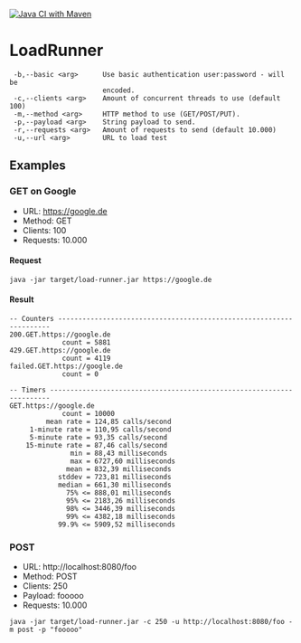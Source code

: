 
[![Java CI with Maven](https://github.com/sterlp/load-runner/actions/workflows/maven.yml/badge.svg)](https://github.com/sterlp/load-runner/actions/workflows/maven.yml)

# LoadRunner
```
 -b,--basic <arg>      Use basic authentication user:password - will be
                       encoded.
 -c,--clients <arg>    Amount of concurrent threads to use (default 100)
 -m,--method <arg>     HTTP method to use (GET/POST/PUT).
 -p,--payload <arg>    String payload to send.
 -r,--requests <arg>   Amount of requests to send (default 10.000)
 -u,--url <arg>        URL to load test
```

## Examples

### GET on Google

- URL: https://google.de
- Method: GET
- Clients: 100
- Requests: 10.000

#### Request

`java -jar target/load-runner.jar https://google.de`


#### Result
```
-- Counters --------------------------------------------------------------------
200.GET.https://google.de
             count = 5881
429.GET.https://google.de
             count = 4119
failed.GET.https://google.de
             count = 0

-- Timers ----------------------------------------------------------------------
GET.https://google.de
             count = 10000
         mean rate = 124,85 calls/second
     1-minute rate = 110,95 calls/second
     5-minute rate = 93,35 calls/second
    15-minute rate = 87,46 calls/second
               min = 88,43 milliseconds
               max = 6727,60 milliseconds
              mean = 832,39 milliseconds
            stddev = 723,81 milliseconds
            median = 661,30 milliseconds
              75% <= 888,01 milliseconds
              95% <= 2183,26 milliseconds
              98% <= 3446,39 milliseconds
              99% <= 4382,18 milliseconds
            99.9% <= 5909,52 milliseconds

```

### POST

- URL: http://localhost:8080/foo
- Method: POST
- Clients: 250
- Payload: fooooo
- Requests: 10.000

`java -jar target/load-runner.jar -c 250 -u http://localhost:8080/foo -m post -p "fooooo"`
